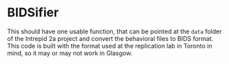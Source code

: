 # BIDSifier

This should have one usable function, that can be pointed at the `data` folder of the Intrepid 2a project and convert the behavioral files to BIDS format. This code is built with the format used at the replication lab in Toronto in mind, so it may or may not work in Glasgow.

